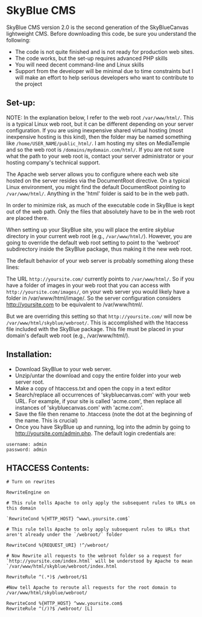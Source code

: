 # SkyBlue CMS

SkyBlue CMS version 2.0 is the second generation of the SkyBlueCanvas lightweight CMS. Before downloading this code, be sure you understand the following:

- The code is not quite finished and is not ready for production web sites. 
- The code works, but the set-up requires advanced PHP skills
- You will need decent command-line and Linux skills
- Support from the developer will be minimal due to time constraints but I will make an effort to help serious developers who want to contribute to the project


## Set-up:

NOTE: In the explanation below, I refer to the web root `/var/www/html/`. This is a typical Linux web root, but it can be different depending on your server configuration. If you are using inexpensive shared virtual hosting (most inexpensive hosting is this kind), then the folder may be named something like `/home/USER_NAME/public_html/`. I am hosting my sites on MediaTemple and so the web root is `/domains/mydomain.com/html/`. If you are not sure what the path to your web root is, contact your server administrator or your hosting company's technical support.

The Apache web server allows you to configure where each web site hosted on the server resides via the DocumentRoot directive. On a typical Linux environment, you might find the default DocumentRoot pointing to `/var/www/html/`. Anything in the 'html' folder is said to be in the web path.

In order to minimize risk, as much of the executable code in SkyBlue is kept out of the web path. Only the files that absolutely have to be in the web root are placed there.

When setting up your SkyBlue site, you will place the entire _skyblue_ directory in your current web root (e.g., `/var/www/html/`). However, you are going to override the default web root setting to point to the 'webroot' subdirectory inside the SkyBlue package, thus making it the new web root.

The default behavior of your web server is probably something along these lines:

The URL `http://yoursite.com/` currently points to `/var/www/html/`. So if you have a folder of images in your web root that you can access with `http://yoursite.com/images/`, on your web server you would likely have a folder in /var/www/html/image/. So the server configuration considers http://yoursite.com to be equivalent to /var/www/html/.

But we are overriding this setting so that `http://yoursite.com/` will now be `/var/www/html/skyblue/webroot/`. This is accomplished with the htaccess file included with the SkyBlue package. This file must be placed in your domain's default web root (e.g., /var/www/html/).

## Installation:

- Download SkyBlue to your web server. 
- Unzip/untar the download and copy the entire folder into your web server root.
- Make a copy of htaccess.txt and open the copy in a text editor
- Search/replace all occurrences of 'skybluecanvas.com' with your web URL. For example, if your site is called 'acme.com', then replace all instances of 'skybluecanvas.com' with 'acme.com'.
- Save the file then rename to .htaccess (note the dot at the beginning of the name. This is crucial)
- Once you have SkyBlue up and running, log into the admin by going to http://yoursite.com/admin.php. The default login credentials are:

```
username: admin
password: admin
```


## HTACCESS Contents:

```
# Turn on rewrites 

RewriteEngine on

# This rule tells Apache to only apply the subsequent rules to URLs on this domain

`RewriteCond %{HTTP_HOST} ^www\.yoursite.com$`

# This rule tells Apache to only apply subsequent rules to URLs that aren't already under the `/webroot/` folder

RewriteCond %{REQUEST_URI} !^/webroot/

# Now Rewrite all requests to the webroot folder so a request for `http://yoursite.com/index.html` will be understood by Apache to mean `/var/www/html/skyblue/webroot/index.html

RewriteRule ^(.*)$ /webroot/$1

#Now tell Apache to reroute all requests for the root domain to /var/www/html/skyblue/webroot/

RewriteCond %{HTTP_HOST} ^www.yoursite.com$
RewriteRule ^(/)?$ /webroot/ [L]
```